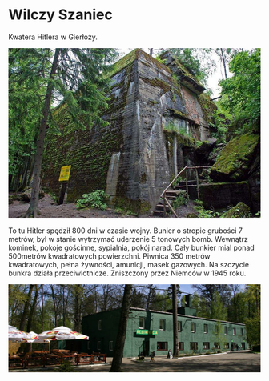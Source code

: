 # Wilczy Szaniec

Kwatera Hitlera w Gierłoży.

![Kwatera Hitlera](wilczy1.jpg)

To tu Hitler spędził 800 dni w czasie wojny. Bunier o stropie grubości 7 metrów, 
był w stanie wytrzymać uderzenie 5 tonowych bomb. Wewnątrz kominek, pokoje gościnne,
sypialnia, pokój narad. Cały bunkier mial ponad 500metrów kwadratowych powierzchni.
Piwnica 350 metrów kwadratowych, pełna żywności, amunicji, masek gazowych. 
Na szczycie bunkra działa przeciwlotnicze. Zniszczony przez Niemców w 1945 roku.

![Baza noclegowa](wilczy3.jpg)
